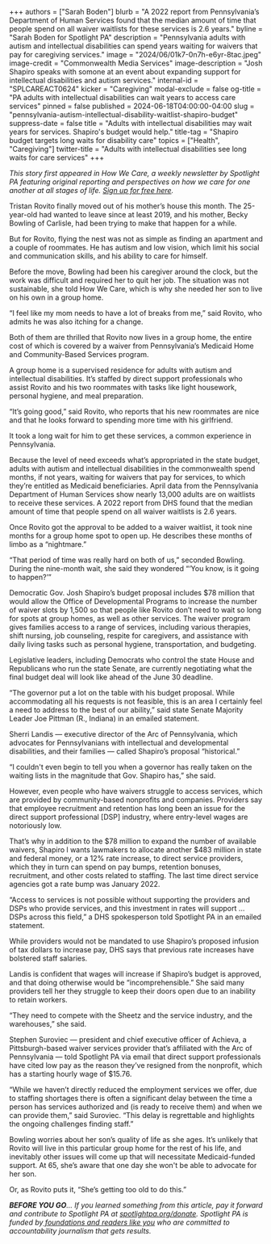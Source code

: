 +++
authors = ["Sarah Boden"]
blurb = "A 2022 report from Pennsylvania’s Department of Human Services found that the median amount of time that people spend on all waiver waitlists for these services is 2.6 years."
byline = "Sarah Boden for Spotlight PA"
description = "Pennsylvania adults with autism and intellectual disabilities can spend years waiting for waivers that pay for caregiving services."
image = "2024/06/01k7-0n7h-e6yr-8tac.jpeg"
image-credit = "Commonwealth Media Services"
image-description = "Josh Shapiro speaks with somone at an event about expanding support for intellectual disabilities and autism services."
internal-id = "SPLCAREACT0624"
kicker = "Caregiving"
modal-exclude = false
og-title = "PA adults with intellectual disabilities can wait years to access care services"
pinned = false
published = 2024-06-18T04:00:00-04:00
slug = "pennsylvania-autism-intellectual-disability-waitlist-shapiro-budget"
suppress-date = false
title = "Adults with intellectual disabilities may wait years for services. Shapiro's budget would help."
title-tag = "Shapiro budget targets long waits for disability care"
topics = ["Health", "Caregiving"]
twitter-title = "Adults with intellectual disabilities see long waits for care services"
+++

<em>This story first appeared in How We Care, a weekly newsletter by Spotlight PA featuring original reporting and perspectives on how we care for one another at all stages of life. </em><a href="https://www.spotlightpa.org/newsletters/howwecare/"><em>Sign up for free here</em></a><em>.</em>

Tristan Rovito finally moved out of his mother’s house this month. The 25-year-old had wanted to leave since at least 2019, and his mother, Becky Bowling of Carlisle, had been trying to make that happen for a while.

But for Rovito, flying the nest was not as simple as finding an apartment and a couple of roommates. He has autism and low vision, which limit his social and communication skills, and his ability to care for himself.

Before the move, Bowling had been his caregiver around the clock, but the work was difficult and required her to quit her job. The situation was not sustainable, she told How We Care, which is why she needed her son to live on his own in a group home.

“I feel like my mom needs to have a lot of breaks from me,” said Rovito, who admits he was also itching for a change.

<script src="https://www.spotlightpa.org/embed.js" async></script><div data-spl-embed-version="1" data-spl-src="https://www.spotlightpa.org/embeds/newsletter/"></div>

Both of them are thrilled that Rovito now lives in a group home, the entire cost of which is covered by a waiver from Pennsylvania’s Medicaid Home and Community-Based Services program.

A group home is a supervised residence for adults with autism and intellectual disabilities. It’s staffed by direct support professionals who assist Rovito and his two roommates with tasks like light housework, personal hygiene, and meal preparation.

“It’s going good,” said Rovito, who reports that his new roommates are nice and that he looks forward to spending more time with his girlfriend.

It took a long wait for him to get these services, a common experience in Pennsylvania.

Because the level of need exceeds what’s appropriated in the state budget, adults with autism and intellectual disabilities in the commonwealth spend months, if not years, waiting for waivers that pay for services, to which they’re entitled as Medicaid beneficiaries. April data from the Pennsylvania Department of Human Services show nearly 13,000 adults are on waitlists to receive these services. A 2022 report from DHS found that the median amount of time that people spend on all waiver waitlists is 2.6 years.

Once Rovito got the approval to be added to a waiver waitlist, it took nine months for a group home spot to open up. He describes these months of limbo as a “nightmare.”

“That period of time was really hard on both of us,” seconded Bowling. During the nine-month wait, she said they wondered “‘You know, is it going to happen?’”

Democratic Gov. Josh Shapiro’s budget proposal includes $78 million that would allow the Office of Developmental Programs to increase the number of waiver slots by 1,500 so that people like Rovito don’t need to wait so long for spots at group homes, as well as other services. The waiver program gives families access to a range of services, including various therapies, shift nursing, job counseling, respite for caregivers, and assistance with daily living tasks such as personal hygiene, transportation, and budgeting.

Legislative leaders, including Democrats who control the state House and Republicans who run the state Senate, are currently negotiating what the final budget deal will look like ahead of the June 30 deadline.

“The governor put a lot on the table with his budget proposal. While accommodating all his requests is not feasible, this is an area I certainly feel a need to address to the best of our ability,” said state Senate Majority Leader Joe Pittman (R., Indiana) in an emailed statement.

Sherri Landis — executive director of the Arc of Pennsylvania, which advocates for Pennsylvanians with intellectual and developmental disabilities, and their families — called Shapiro’s proposal “historical.”

“I couldn&#39;t even begin to tell you when a governor has really taken on the waiting lists in the magnitude that Gov. Shapiro has,” she said.

However, even people who have waivers struggle to access services, which are provided by community-based nonprofits and companies. Providers say that employee recruitment and retention has long been an issue for the direct support professional \[DSP\] industry, where entry-level wages are notoriously low.

That’s why in addition to the $78 million to expand the number of available waivers, Shapiro l wants lawmakers to allocate another $483 million in state and federal money, or a 12% rate increase, to direct service providers, which they in turn can spend on pay bumps, retention bonuses, recruitment, and other costs related to staffing. The last time direct service agencies got a rate bump was January 2022.

“Access to services is not possible without supporting the providers and DSPs who provide services, and this investment in rates will support … DSPs across this field,” a DHS spokesperson told Spotlight PA in an emailed statement.

While providers would not be mandated to use Shapiro’s proposed infusion of tax dollars to increase pay, DHS says that previous rate increases have bolstered staff salaries.

<script src="https://www.spotlightpa.org/embed.js" async></script><div data-spl-embed-version="1" data-spl-src="https://www.spotlightpa.org/embeds/donate/"></div>

Landis is confident that wages will increase if Shapiro’s budget is approved, and that doing otherwise would be “incomprehensible.” She said many providers tell her they struggle to keep their doors open due to an inability to retain workers.

“They need to compete with the Sheetz and the service industry, and the warehouses,” she said.

Stephen Suroviec — president and chief executive officer of Achieva, a Pittsburgh-based waiver services provider that’s affiliated with the Arc of Pennsylvania — told Spotlight PA via email that direct support professionals have cited low pay as the reason they’ve resigned from the nonprofit, which has a starting hourly wage of $15.76.

“While we haven’t directly reduced the employment services we offer, due to staffing shortages there is often a significant delay between the time a person has services authorized and (is ready to receive them) and when we can provide them,” said Suroviec. “This delay is regrettable and highlights the ongoing challenges finding staff.”

Bowling worries about her son’s quality of life as she ages. It’s unlikely that Rovito will live in this particular group home for the rest of his life, and inevitably other issues will come up that will necessitate Medicaid-funded support. At 65, she’s aware that one day she won&#39;t be able to advocate for her son.

Or, as Rovito puts it, “She’s getting too old to do this.”

<strong><em>BEFORE YOU GO</em></strong><em>… If you learned something from this article, pay it forward and contribute to Spotlight PA at </em><a href="http://spotlightpa.org/donate"><em>spotlightpa.org/donate</em></a><em>. Spotlight PA is funded by</em><a href="https://www.spotlightpa.org/support"><em> foundations and readers like you</em></a><em> who are committed to accountability journalism that gets results.</em>

